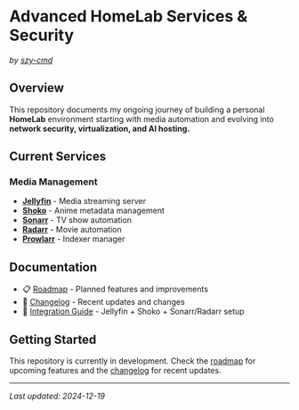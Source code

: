 # Advanced HomeLab Services & Security

*by [szy-cmd](https://github.com/szy-cmd)*

## Overview

This repository documents my ongoing journey of building a personal **HomeLab** environment starting with media automation and evolving into **network security, virtualization, and AI hosting.**

## Current Services

### Media Management
- **[Jellyfin](https://github.com/jellyfin/jellyfin)** - Media streaming server
- **[Shoko](https://github.com/shokoanime)** - Anime metadata management
- **[Sonarr](https://github.com/Sonarr/Sonarr)** - TV show automation
- **[Radarr](https://github.com/Radarr/Radarr)** - Movie automation
- **[Prowlarr](https://github.com/Prowlarr/Prowlarr)** - Indexer manager

## Documentation

- 📋 [Roadmap](./docs/roadmap.md) - Planned features and improvements
- 📝 [Changelog](./docs/changelog.md) - Recent updates and changes
- 🔧 [Integration Guide](./docs/integration-guide.md) - Jellyfin + Shoko + Sonarr/Radarr setup

## Getting Started

This repository is currently in development. Check the [roadmap](./docs/roadmap.md) for upcoming features and the [changelog](./docs/changelog.md) for recent updates.

---

*Last updated: 2024-12-19*